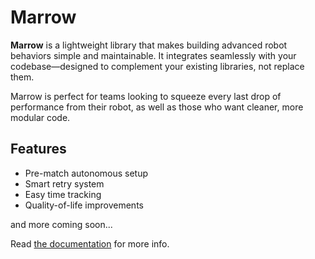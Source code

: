 # Marrow

**Marrow** is a lightweight library that makes building advanced robot behaviors simple and maintainable. It integrates seamlessly with your codebase—designed to complement your existing libraries, not replace them.

Marrow is perfect for teams looking to squeeze every last drop of performance from their robot, as well as those who want cleaner, more modular code.

## Features

* Pre-match autonomous setup
* Smart retry system
* Easy time tracking
* Quality-of-life improvements

and more coming soon...

Read [the documentation](https://skeleton-army.gitbook.io/marrow) for more info.
